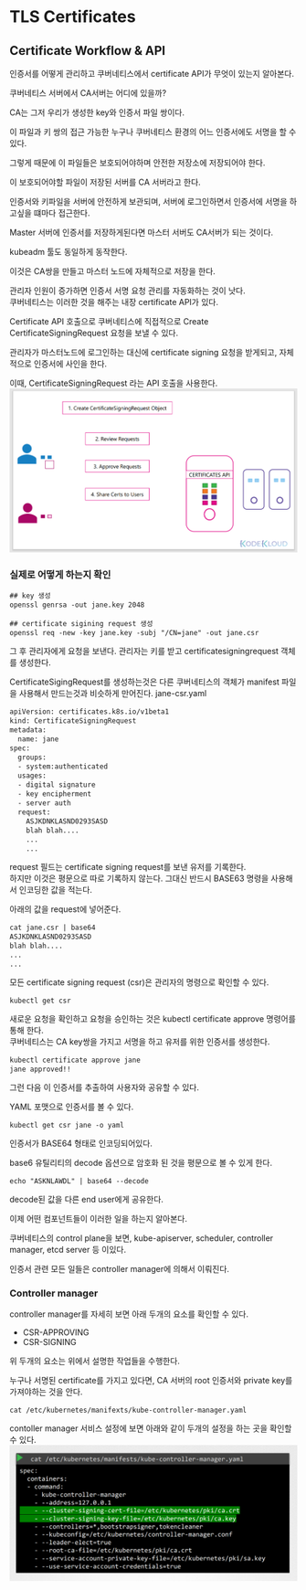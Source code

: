 # TLS Certificates
## Certificate Workflow & API
인증서를 어떻게 관리하고 쿠버네티스에서 certificate API가 무엇이 있는지 알아본다.

쿠버네티스 서버에서 CA서버는 어디에 있을까? 

CA는 그저 우리가 생성한 key와 인증서 파일 쌍이다.

이 파일과 키 쌍의 접근 가능한 누구나 쿠버네티스 환경의 어느 인증서에도 서명을 할 수 있다.

그렇게 때문에 이 파일들은 보호되어야하며 안전한 저장소에 저장되어야 한다.

이 보호되어야할 파일이 저장된 서버를 CA 서버라고 한다.

인증서와 키파일을 서버에 안전하게 보관되며, 서버에 로그인하면서 인증서에 서명을 하고싶을 떄마다 접근한다.

Master 서버에 인증서를 저장하게된다면 마스터 서버도 CA서버가 되는 것이다.

kubeadm 툴도 동일하게 동작한다.

이것은 CA쌍을 만들고 마스터 노드에 자체적으로 저장을 한다.

관리자 인원이 증가하면 인증서 서명 요청 관리를 자동화하는 것이 낫다.  
쿠버네티스는 이러한 것을 해주는 내장 certificate API가 있다.

Certificate API 호출으로 쿠버네티스에 직접적으로 Create CertificateSigningRequest 요청을 보낼 수 있다.

관리자가 마스터노드에 로그인하는 대신에 certificate signing 요청을 받게되고, 자체적으로 인증서에 사인을 한다.

이때, CertificateSigningRequest 라는 API 호출을 사용한다.
![certificateAPI](../contents/certificateAPI.PNG)

### 실제로 어떻게 하는지 확인
```
## key 생성
openssl genrsa -out jane.key 2048

## certificate sigining request 생성
openssl req -new -key jane.key -subj "/CN=jane" -out jane.csr
```

그 후 관리자에게 요청을 보낸다. 관리자는 키를 받고 certificatesigningrequest 객체를 생성한다.

CertificateSigingRequest를 생성하는것은 다른 쿠버네티스의 객체가 manifest 파일을 사용해서 만드는것과 비슷하게 만어진다.
jane-csr.yaml
```
apiVersion: certificates.k8s.io/v1beta1
kind: CertificateSigningRequest
metadata:
  name: jane
spec:
  groups:
  - system:authenticated
  usages:
  - digital signature
  - key encipherment
  - server auth
  request:
    ASJKDNKLASND0293SASD
    blah blah....
    ...
    ...
```
request 필드는 certificate signing request를 보낸 유저를 기록한다.  
하지만 이것은 평문으로 따로 기록하지 않는다. 그대신 반드시 BASE63 명령을 사용해서 인코딩한 값을 적는다.

아래의 값을 request에 넣어준다.
```
cat jane.csr | base64
ASJKDNKLASND0293SASD
blah blah....
...
...
```

모든 certificate signing request (csr)은 관리자의 명령으로 확인할 수 있다.
```
kubectl get csr
```

새로운 요청을 확인하고 요청을 승인하는 것은 kubectl certificate approve 명령어를 통해 한다.  
쿠버네티스는 CA key쌍을 가지고 서명을 하고 유저를 위한 인증서를 생성한다.
```
kubectl certificate approve jane
jane approved!!
```

그런 다음 이 인증서를 추출하여 사용자와 공유할 수 있다.

YAML 포맷으로 인증서를 볼 수 있다.
```
kubectl get csr jane -o yaml
```
인증서가 BASE64 형태로 인코딩되어있다.

base6 유틸리티의 decode 옵션으로 암호화 된 것을 평문으로 볼 수 있게 한다.
```
echo "ASKNLAWDL" | base64 --decode
```
decode된 값을 다른 end user에게 공유한다.

이제 어떤 컴포넌트들이 이러한 일을 하는지 알아본다.

쿠버네티스의 control plane을 보면, kube-apiserver, scheduler, controller manager, etcd server 등 이있다.

인증서 관련 모든 일들은 controller manager에 의해서 이뤄진다.

### Controller manager
controller manager를 자세히 보면 아래 두개의 요소를 확인할 수 있다. 
* CSR-APPROVING
* CSR-SIGNING

위 두개의 요소는 위에서 설명한 작업들을 수행한다.

누구나 서명된 certificate를 가지고 있다면, CA 서버의 root 인증서와 private key를 가져야하는 것을 안다.

```
cat /etc/kubernetes/manifexts/kube-controller-manager.yaml
```
contoller manager 서비스 설정에 보면 아래와 같이 두개의 설정을 하는 곳을 확인할 수 있다.
![kube-controller-manager.yaml](../contents/kube-controller-manager.yaml.PNG)
